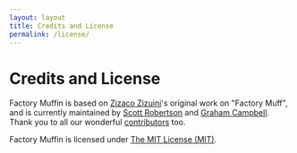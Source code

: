 ```yaml
---
layout: layout
title: Credits and License
permalink: /license/
---
```


# Credits and License

Factory Muffin is based on [Zizaco Zizuini](https://github.com/Zizaco)'s original work on "Factory Muff", and is currently maintained by [Scott Robertson](https://github.com/scottrobertson) and [Graham Campbell](https://github.com/GrahamCampbell). Thank you to all our wonderful [contributors](https://github.com/thephpleague/factory-muffin/contributors) too.

Factory Muffin is licensed under [The MIT License (MIT)](https://github.com/thephpleague/factory-muffin/blob/2.0/LICENSE).
